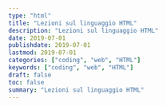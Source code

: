 ```yaml
---
type: "html"
title: "Lezioni sul linguaggio HTML"
description: "Lezioni sul linguaggio HTML"
date: 2019-07-01
publishdate: 2019-07-01
lastmod: 2019-07-01
categories: ["coding", "web", "HTML"]
keywords: ["coding", "web", "HTML"]
draft: false
toc: false
summary: "Lezioni sul linguaggio HTML"
---
```

